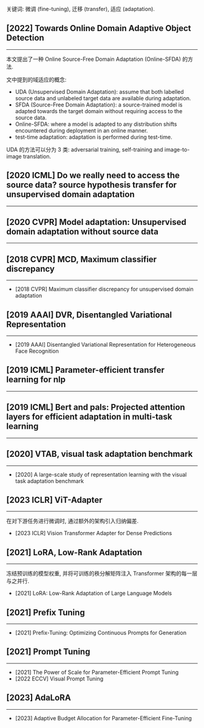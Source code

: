 关键词: 微调 (fine-tuning), 迁移 (transfer), 适应 (adaptation).

## [2022] Towards Online Domain Adaptive Object Detection
---
本文提出了一种 Online Source-Free Domain Adaptation (Online-SFDA) 的方法.

文中提到的域适应的概念:
- UDA (Unsupervised Domain Adaptation): assume that both labelled source data and unlabeled target data are available during adaptation.
- SFDA (Source-Free Domain Adaptation): a source-trained model is adapted towards the target domain without requiring access to the source data.
- Online-SFDA: where a model is adapted to any distribution shifts encountered during deployment in an online manner.
- test-time adaptation: adaptation is performed during test-time.

UDA 的方法可以分为 3 类: adversarial training, self-training and image-to-image translation.


## [2020 ICML] Do we really need to access the source data? source hypothesis transfer for unsupervised domain adaptation
----

## [2020 CVPR] Model adaptation: Unsupervised domain adaptation without source data
----

## [2018 CVPR] MCD, Maximum classifier discrepancy
----
- [2018 CVPR] Maximum classifier discrepancy for unsupervised domain adaptation

## [2019 AAAI] DVR, Disentangled Variational Representation
----
- [2019 AAAI] Disentangled Variational Representation for Heterogeneous Face Recognition

## [2019 ICML] Parameter-efficient transfer learning for nlp
----

## [2019 ICML] Bert and pals: Projected attention layers for efficient adaptation in multi-task learning
----

## [2020] VTAB, visual task adaptation benchmark
----
- [2020] A large-scale study of representation learning with the visual task adaptation benchmark

## [2023 ICLR] ViT-Adapter
----
在对下游任务进行微调时, 通过额外的架构引入归纳偏差.

- [2023 ICLR] Vision Transformer Adapter for Dense Predictions

## [2021] LoRA, Low-Rank Adaptation
----
冻结预训练的模型权重, 并将可训练的秩分解矩阵注入 Transformer 架构的每一层与之并行.

- [2021] LoRA: Low-Rank Adaptation of Large Language Models

## [2021] Prefix Tuning
----
- [2021] Prefix-Tuning: Optimizing Continuous Prompts for Generation

## [2021] Prompt Tuning
----
- [2021] The Power of Scale for Parameter-Efficient Prompt Tuning
- [2022 ECCV] Visual Prompt Tuning

## [2023] AdaLoRA
----
- [2023] Adaptive Budget Allocation for Parameter-Efficient Fine-Tuning